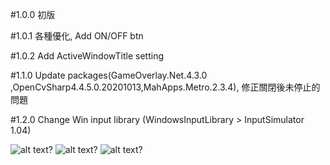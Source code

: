 #1.0.0
初版

#1.0.1
各種優化,
Add ON/OFF btn

#1.0.2
Add ActiveWindowTitle setting

#1.1.0
Update packages(GameOverlay.Net.4.3.0 ,OpenCvSharp4.4.5.0.20201013,MahApps.Metro.2.3.4),
修正關閉後未停止的問題

#1.2.0
Change Win input library (WindowsInputLibrary > InputSimulator 1.04)


![alt text?]( https://github.com/gemilepus/ScriptTool/blob/master/test.png)
![alt text?](https://github.com/gemilepus/ScriptTool/blob/master/Cover-2.png)
![alt text?](https://github.com/gemilepus/Script_Lite/blob/master/cover.png)
